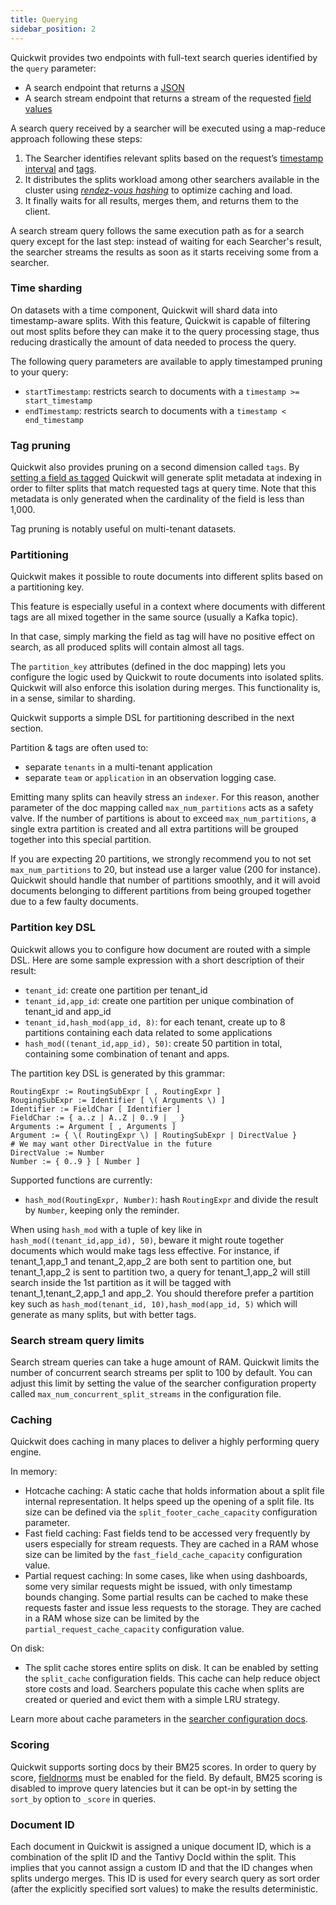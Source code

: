 ```yaml
---
title: Querying
sidebar_position: 2
---
```


Quickwit provides two endpoints with full-text search queries identified by the `query` parameter:

- A search endpoint that returns a [JSON](../../reference/rest-api.md)
- A search stream endpoint that returns a stream of the requested [field values](../../reference/rest-api.md)

A search query received by a searcher will be executed using a map-reduce approach following these steps:

1. The Searcher identifies relevant splits based on the request’s [timestamp interval](#time-sharding) and [tags](#tag-pruning).
2. It distributes the splits workload among other searchers available in the cluster using *[rendez-vous hashing](https://en.wikipedia.org/wiki/Rendezvous_hashing)* to optimize caching and load.
3. It finally waits for all results, merges them, and returns them to the client.

A search stream query follows the same execution path as for a search query except for the last step: instead of waiting for each Searcher's result, the searcher streams the results as soon as it starts receiving some from a searcher.

### **Time sharding**

On datasets with a time component, Quickwit will shard data into timestamp-aware splits. With this feature, Quickwit is capable of filtering out most splits before they can make it to the query processing stage, thus reducing drastically the amount of data needed to process the query.

The following query parameters are available to apply timestamped pruning to your query:

- `startTimestamp`: restricts search to documents with a `timestamp >= start_timestamp`
- `endTimestamp`: restricts search to documents with a `timestamp < end_timestamp`

### Tag pruning

Quickwit also provides pruning on a second dimension called `tags`. By [setting a field as tagged](../../configuration/index-config.md) Quickwit will generate split metadata at indexing in order to filter splits that match requested tags at query time. Note that this metadata is only generated when the cardinality of the field is less than 1,000.

Tag pruning is notably useful on multi-tenant datasets.

### Partitioning

Quickwit makes it possible to route documents into different splits based on a partitioning key.

This feature is especially useful in a context where documents with different
tags are all mixed together in the same source (usually a Kafka topic).

In that case, simply marking the field as tag will have no positive effect on search, as all produced splits will contain almost all tags.

The `partition_key` attributes (defined in the doc mapping) lets you configure the logic used by Quickwit to route documents into isolated splits.
Quickwit will also enforce this isolation during merges. This functionality is, in a sense, similar to sharding.

Quickwit supports a simple DSL for partitioning described in the next section.

Partition & tags are often used to:

- separate `tenants` in a multi-tenant application
- separate `team` or `application` in an observation logging case.

Emitting many splits can heavily stress an `indexer`. For this reason,
another parameter of the doc mapping called `max_num_partitions` acts as a safety valve. If the number of partitions is
about to exceed `max_num_partitions`, a single extra partition is created
and all extra partitions will be grouped together into this special partition.

If you are expecting 20 partitions, we strongly recommend you to not set
`max_num_partitions` to 20, but instead use a larger value (200 for instance).
Quickwit should handle that number of partitions smoothly, and it will avoid documents belonging to different partitions from being grouped together due to
a few faulty documents.

### Partition key DSL

Quickwit allows you to configure how document are routed with a simple DSL. Here are some sample expression with a short description of their result:

- `tenant_id`: create one partition per tenant\_id
- `tenant_id,app_id`: create one partition per unique combination of tenant\_id and app\_id
- `tenant_id,hash_mod(app_id, 8)`: for each tenant, create up to 8 partitions containing each data related to some applications
- `hash_mod((tenant_id,app_id), 50)`: create 50 partition in total, containing some combination of tenant and apps.


The partition key DSL is generated by this grammar:
```
RoutingExpr := RoutingSubExpr [ , RoutingExpr ]
RougingSubExpr := Identifier [ \( Arguments \) ]
Identifier := FieldChar [ Identifier ]
FieldChar := { a..z | A..Z | 0..9 | _ }
Arguments := Argument [ , Arguments ]
Argument := { \( RoutingExpr \) | RoutingSubExpr | DirectValue }
# We may want other DirectValue in the future
DirectValue := Number
Number := { 0..9 } [ Number ]
```
Supported functions are currently:
- `hash_mod(RoutingExpr, Number)`: hash `RoutingExpr` and divide the result by `Number`, keeping only the reminder.

When using `hash_mod` with a tuple of key like in `hash_mod((tenant_id,app_id), 50)`, beware it might route together documents which would make tags less effective.
For instance, if tenant\_1,app\_1 and tenant\_2,app\_2 are both sent to partition one, but tenant\_1,app\_2 is sent to partition two, a query for tenant\_1,app\_2 will
still search inside the 1st partition as it will be tagged with tenant\_1,tenant\_2,app\_1 and app\_2. You should therefore prefer a partition key such as
`hash_mod(tenant_id, 10),hash_mod(app_id, 5)` which will generate as many splits, but with better tags.

### Search stream query limits

Search stream queries can take a huge amount of RAM. Quickwit limits the number of concurrent search streams per split to 100 by default. You can adjust this limit by setting the value of the searcher configuration property called `max_num_concurrent_split_streams` in the configuration file.

### Caching

Quickwit does caching in many places to deliver a highly performing query engine.

In memory:

- Hotcache caching: A static cache that holds information about a split file internal representation. It helps speed up the opening of a split file. Its size can be defined via the `split_footer_cache_capacity` configuration parameter.
- Fast field caching: Fast fields tend to be accessed very frequently by users especially for stream requests. They are cached in a RAM whose size can be limited by the `fast_field_cache_capacity` configuration value.
- Partial request caching: In some cases, like when using dashboards, some very similar requests might be issued, with only timestamp bounds changing. Some partial results can be cached to make these requests faster and issue less requests to the storage. They are cached in a RAM whose size can be limited by the `partial_request_cache_capacity` configuration value.

On disk:

- The split cache stores entire splits on disk. It can be enabled by setting the `split_cache` configuration fields. This cache can help reduce object store costs and load. Searchers populate this cache when splits are created or queried and evict them with a simple LRU strategy.

Learn more about cache parameters in the [searcher configuration docs](../../configuration/node-config.md#searcher-configuration).

### Scoring

Quickwit supports sorting docs by their BM25 scores. In order to query by score, [fieldnorms](../../configuration/index-config.md#text-type) must be enabled for the field. By default, BM25 scoring is disabled to improve query latencies but it can be opt-in by setting the `sort_by` option to `_score` in queries.

### Document ID

Each document in Quickwit is assigned a unique document ID, which is a combination of the split ID and the Tantivy DocId within the split. This implies that you cannot assign a custom ID and that the ID changes when splits undergo merges. This ID is used for every search query as sort order (after the explicitly specified sort values) to make the results deterministic.
